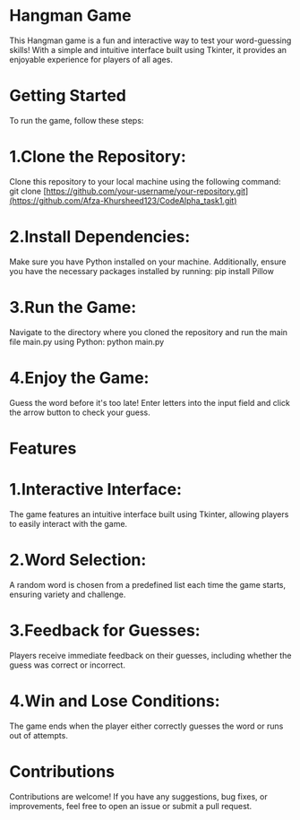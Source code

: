 # Hangman Game
This Hangman game is a fun and interactive way to test your word-guessing skills! With a simple and intuitive interface built using Tkinter, it provides an enjoyable experience for players of all ages.

# Getting Started
To run the game, follow these steps:

# 1.Clone the Repository:
Clone this repository to your local machine using the following command:
git clone [https://github.com/your-username/your-repository.git](https://github.com/Afza-Khursheed123/CodeAlpha_task1.git)
# 2.Install Dependencies: 
Make sure you have Python installed on your machine. Additionally, ensure you have the necessary packages installed by running:
pip install Pillow
# 3.Run the Game:
Navigate to the directory where you cloned the repository and run the main file main.py using Python:
python main.py
# 4.Enjoy the Game:
Guess the word before it's too late! Enter letters into the input field and click the arrow button to check your guess.
# Features
# 1.Interactive Interface:
The game features an intuitive interface built using Tkinter, allowing players to easily interact with the game.
# 2.Word Selection:
A random word is chosen from a predefined list each time the game starts, ensuring variety and challenge.
# 3.Feedback for Guesses:
Players receive immediate feedback on their guesses, including whether the guess was correct or incorrect.
# 4.Win and Lose Conditions:
The game ends when the player either correctly guesses the word or runs out of attempts.

# Contributions
Contributions are welcome! If you have any suggestions, bug fixes, or improvements, feel free to open an issue or submit a pull request.
